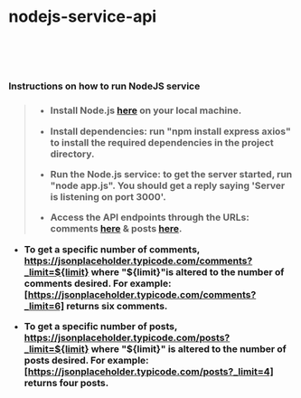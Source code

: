 <h1>nodejs-service-api<h1>
<br>

<h3>Instructions on how to run NodeJS service<h3>

> - Install Node.js [here](https://www.nodejs.org) on your local machine.
> 
> - Install dependencies: run "npm install express axios" to install the required dependencies in the project directory.
> 
> - Run the Node.js service: to get the server started, run "node app.js". You should get a reply saying 'Server is listening on port 3000'.
> 
> - Access the API endpoints through the URLs: comments [here](https://jsonplaceholder.typicode.com/comments) & posts [here](https://jsonplaceholder.typicode.com/posts).

- To get a specific number of comments, https://jsonplaceholder.typicode.com/comments?_limit=${limit} where "${limit}"is altered to the number of comments desired.
For example: [https://jsonplaceholder.typicode.com/comments?_limit=6] returns six comments.

- To get a specific number of posts, https://jsonplaceholder.typicode.com/posts?_limit=${limit} where "${limit}" is altered to the number of posts desired.
For example: [https://jsonplaceholder.typicode.com/posts?_limit=4] returns four posts.
